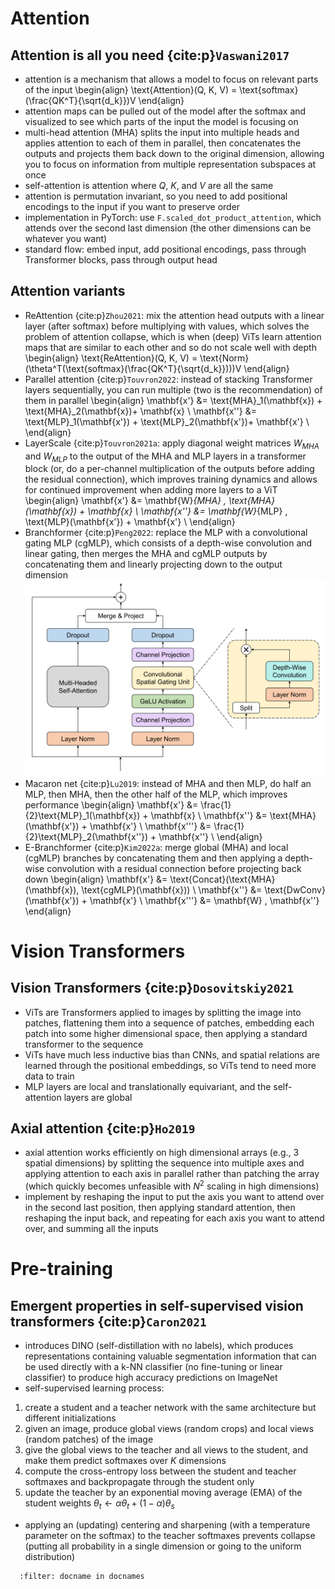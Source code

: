 # Attention

## Attention is all you need {cite:p}`Vaswani2017`

- attention is a mechanism that allows a model to focus on relevant parts of the input
  \begin{align}
  \text{Attention}(Q, K, V) = \text{softmax}(\frac{QK^T}{\sqrt{d_k}})V
  \end{align}
- attention maps can be pulled out of the model after the softmax and visualized to see which parts of the input the model is focusing on
- multi-head attention (MHA) splits the input into multiple heads and applies attention to each of them in parallel, then concatenates the outputs and projects them back down to the original dimension, allowing you to focus on information from multiple representation subspaces at once
- self-attention is attention where $Q$, $K$, and $V$ are all the same
- attention is permutation invariant, so you need to add positional encodings to the input if you want to preserve order
- implementation in PyTorch: use `F.scaled_dot_product_attention`, which attends over the second last dimension (the other dimensions can be whatever you want)
- standard flow: embed input, add positional encodings, pass through Transformer blocks, pass through output head

## Attention variants

- ReAttention {cite:p}`Zhou2021`: mix the attention head outputs with a linear layer (after softmax) before multiplying with values, which solves the problem of attention collapse, which is when (deep) ViTs learn attention maps that are similar to each other and so do not scale well with depth
  \begin{align}
  \text{ReAttention}(Q, K, V) = \text{Norm}(\theta^T(\text{softmax}(\frac{QK^T}{\sqrt{d_k}})))V
  \end{align}
- Parallel attention {cite:p}`Touvron2022`: instead of stacking Transformer layers sequentially, you can run multiple (two is the recommendation) of them in parallel
  <!-- prettier-ignore -->
  \begin{align}
  \mathbf{x'} &= \text{MHA}_1(\mathbf{x}) + \text{MHA}_2(\mathbf{x})+ \mathbf{x} \\
  \mathbf{x''} &= \text{MLP}_1(\mathbf{x'}) + \text{MLP}_2(\mathbf{x'})+ \mathbf{x'} \\
  \end{align}
- LayerScale {cite:p}`Touvron2021a`: apply diagonal weight matrices $W_{MHA}$ and $W_{MLP}$ to the output of the MHA and MLP layers in a transformer block (or, do a per-channel multiplication of the outputs before adding the residual connection), which improves training dynamics and allows for continued improvement when adding more layers to a ViT
  <!-- prettier-ignore -->
  \begin{align}
  \mathbf{x'} &= \mathbf{W}_{MHA} \, \text{MHA}(\mathbf{x}) + \mathbf{x} \\
  \mathbf{x''} &= \mathbf{W}_{MLP} \, \text{MLP}(\mathbf{x'}) + \mathbf{x'} \\
  \end{align}
- Branchformer {cite:p}`Peng2022`: replace the MLP with a convolutional gating MLP (cgMLP), which consists of a depth-wise convolution and linear gating, then merges the MHA and cgMLP outputs by concatenating them and linearly projecting down to the output dimension
  ![branchformer](../figures/branchformer.png)
- Macaron net {cite:p}`Lu2019`: instead of MHA and then MLP, do half an MLP, then MHA, then the other half of the MLP, which improves performance
  <!-- prettier-ignore -->
  \begin{align}
  \mathbf{x'} &= \frac{1}{2}\text{MLP}_1(\mathbf{x}) + \mathbf{x} \\
  \mathbf{x''} &= \text{MHA}(\mathbf{x'}) + \mathbf{x'} \\
  \mathbf{x'''} &= \frac{1}{2}\text{MLP}_2(\mathbf{x''}) + \mathbf{x''} \\
  \end{align}
- E-Branchformer {cite:p}`Kim2022a`: merge global (MHA) and local (cgMLP) branches by concatenating them and then applying a depth-wise convolution with a residual connection before projecting back down
  \begin{align}
  \mathbf{x'} &= \text{Concat}(\text{MHA}(\mathbf{x}), \text{cgMLP}(\mathbf{x})) \\
  \mathbf{x''} &= \text{DwConv}(\mathbf{x'}) + \mathbf{x'} \\
  \mathbf{x'''} &= \mathbf{W} \, \mathbf{x''}
  \end{align}

# Vision Transformers

## Vision Transformers {cite:p}`Dosovitskiy2021`

- ViTs are Transformers applied to images by splitting the image into patches, flattening them into a sequence of patches, embedding each patch into some higher dimensional space, then applying a standard transformer to the sequence
- ViTs have much less inductive bias than CNNs, and spatial relations are learned through the positional embeddings, so ViTs tend to need more data to train
- MLP layers are local and translationally equivariant, and the self-attention layers are global

## Axial attention {cite:p}`Ho2019`

- axial attention works efficiently on high dimensional arrays (e.g., 3 spatial dimensions) by splitting the sequence into multiple axes and applying attention to each axis in parallel rather than patching the array (which quickly becomes unfeasible with $N^2$ scaling in high dimensions)
- implement by reshaping the input to put the axis you want to attend over in the second last position, then applying standard attention, then reshaping the input back, and repeating for each axis you want to attend over, and summing all the inputs

# Pre-training

## Emergent properties in self-supervised vision transformers {cite:p}`Caron2021`

- introduces DINO (self-distillation with no labels), which produces representations containing valuable segmentation information that can be used directly with a k-NN classifier (no fine-tuning or linear classifier) to produce high accuracy predictions on ImageNet
- self-supervised learning process:

1. create a student and a teacher network with the same architecture but different initializations
2. given an image, produce global views (random crops) and local views (random patches) of the image
3. give the global views to the teacher and all views to the student, and make them predict softmaxes over $K$ dimensions
4. compute the cross-entropy loss between the student and teacher softmaxes and backpropagate through the student only
5. update the teacher by an exponential moving average (EMA) of the student weights $\theta_t \leftarrow \alpha \theta_t + (1 - \alpha) \theta_s$

- applying an (updating) centering and sharpening (with a temperature parameter on the softmax) to the teacher softmaxes prevents collapse (putting all probability in a single dimension or going to the uniform distribution)

```{bibliography}
  :filter: docname in docnames
```
